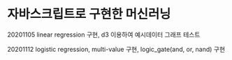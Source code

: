 # 자바스크립트로 구현한 머신러닝

20201105 linear regression 구현, d3 이용하여 예시데이터 그래프 테스트

20201112 logistic regression, multi-value 구현, logic_gate(and, or, nand) 구현

